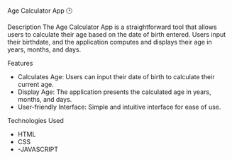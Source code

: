 Age Calculator App 🕒

Description
The Age Calculator App is a straightforward tool that allows users to calculate their age based on the date of birth entered. Users input their birthdate, and the application computes and displays their age in years, months, and days.

Features
- Calculates Age: Users can input their date of birth to calculate their current age.
- Display Age: The application presents the calculated age in years, months, and days.
- User-friendly Interface: Simple and intuitive interface for ease of use.

Technologies Used
- HTML
-  CSS
-  -JAVASCRIPT
